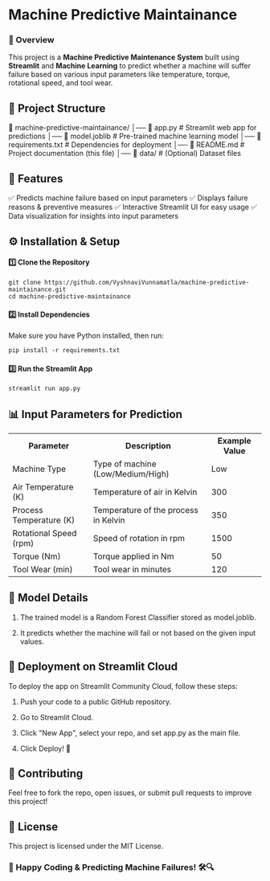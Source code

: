 # Machine Predictive Maintainance

### 📌 Overview
This project is a **Machine Predictive Maintenance System** built using **Streamlit** and **Machine Learning** to predict whether a machine will suffer failure based on various input parameters like temperature, torque, rotational speed, and tool wear.



## 📂 Project Structure

📂 machine-predictive-maintainance/
│── 📜 app.py                # Streamlit web app for predictions
│── 📜 model.joblib           # Pre-trained machine learning model
│── 📜 requirements.txt       # Dependencies for deployment
│── 📜 README.md              # Project documentation (this file)
│── 📂 data/                  # (Optional) Dataset files



## 📌 Features

✅ Predicts machine failure based on input parameters
✅ Displays failure reasons & preventive measures
✅ Interactive Streamlit UI for easy usage
✅ Data visualization for insights into input parameters



## ⚙️ Installation & Setup

#### 1️⃣ Clone the Repository
    git clone https://github.com/VyshnaviVunnamatla/machine-predictive-maintainance.git
    cd machine-predictive-maintainance

#### 2️⃣ Install Dependencies

Make sure you have Python installed, then run:
        
    pip install -r requirements.txt

#### 3️⃣ Run the Streamlit App

    streamlit run app.py

## 📊 Input Parameters for Prediction

<table align="center">
  <tr>
    <th>Parameter</th>
    <th>Description</th>
    <th>Example Value</th>
  </tr>
  <tr>
    <td>Machine Type</td>
    <td>Type of machine (Low/Medium/High)</td>
    <td>Low</td>
  </tr>
  <tr>
    <td>Air Temperature (K)</td>
    <td>Temperature of air in Kelvin</td>
    <td>300</td>
  </tr>
  <tr>
    <td>Process Temperature (K)</td>
    <td>Temperature of the process in Kelvin</td>
    <td>350</td>
  </tr>
  <tr>
    <td>Rotational Speed (rpm)</td>
    <td>Speed of rotation in rpm</td>
    <td>1500</td>
  </tr>
  <tr>
    <td>Torque (Nm)</td>
    <td>Torque applied in Nm</td>
    <td>50</td>
  </tr>
  <tr>
    <td>Tool Wear (min)</td>
    <td>Tool wear in minutes</td>
    <td>120</td>
  </tr>
</table>



## 🎯 Model Details

1. The trained model is a Random Forest Classifier stored as model.joblib.

2. It predicts whether the machine will fail or not based on the given input values.


## 🚀 Deployment on Streamlit Cloud

To deploy the app on Streamlit Community Cloud, follow these steps:

1. Push your code to a public GitHub repository.

2. Go to Streamlit Cloud.

3. Click "New App", select your repo, and set app.py as the main file.

4. Click Deploy! 🎉


## 🤝 Contributing

Feel free to fork the repo, open issues, or submit pull requests to improve this project!

## 📜 License

This project is licensed under the MIT License.

### 🚀 Happy Coding & Predicting Machine Failures! 🛠️🔍
